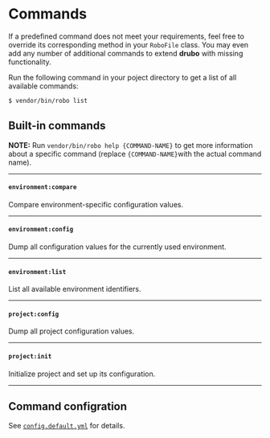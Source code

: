 # Commands

If a predefined command does not meet your requirements, feel free to override 
its corresponding method in your ```RoboFile``` class. You may even add any 
number of additional commands to extend **drubo** with missing functionality.

Run the following command in your poject directory to get a list of all 
available commands:

```sh
$ vendor/bin/robo list
```

## Built-in commands

**NOTE:** Run ```vendor/bin/robo help {COMMAND-NAME}``` to get more information 
about a specific command (replace ```{COMMAND-NAME}```with the actual command 
name).

---

#### ```environment:compare```

Compare environment-specific configuration values.

---

#### ```environment:config```

Dump all configuration values for the currently used environment.

---

#### ```environment:list```

List all available environment identifiers.

---

#### ```project:config```

Dump all project configuration values.

---

#### ```project:init```

Initialize project and set up its configuration.

---

## Command configration

See [```config.default.yml```][config] for details.

[config]: ../config.default.yml
